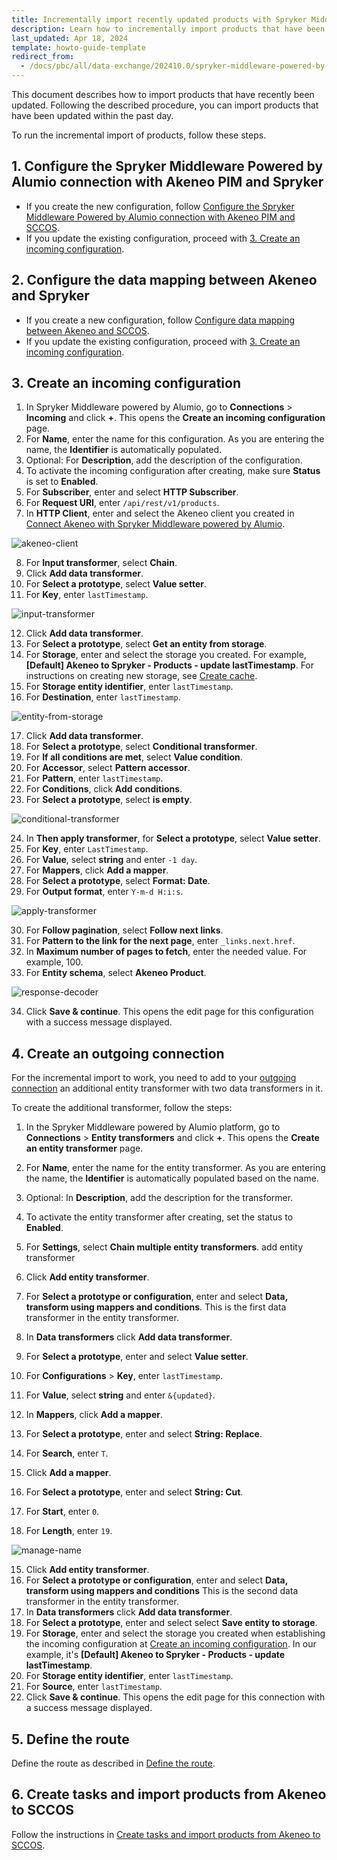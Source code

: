 ```yaml
---
title: Incrementally import recently updated products with Spryker Middleware Powered by Alumio
description: Learn how to incrementally import products that have been updated a day ago
last_updated: Apr 18, 2024
template: howto-guide-template
redirect_from:
  - /docs/pbc/all/data-exchange/202410.0/spryker-middleware-powered-by-alumio/incrementally-import-products-with-spryker-middleware-powered-by-alumio.html
---
```


This document describes how to import products that have recently been updated. Following the described procedure, you can import products that have been updated within the past day.

To run the incremental import of products, follow these steps.

## 1. Configure the Spryker Middleware Powered by Alumio connection with Akeneo PIM and Spryker

* If you create the new configuration, follow [Configure the Spryker Middleware Powered by Alumio connection with Akeneo PIM and SCCOS](/docs/pbc/all/data-exchange/{{page.version}}/spryker-middleware-powered-by-alumio/integration-apps/akeneo-pim-integration-app/configure-the-akeneo-pim-integration-app/configure-the-smpa-connection-with-akeneo-pim-and-sccos.html).
* If you update the existing configuration, proceed with [3. Create an incoming configuration](#create-an-incoming-configuration).

## 2. Configure the data mapping between Akeneo and Spryker

* If you create a new configuration, follow [Configure data mapping between Akeneo and SCCOS](/docs/pbc/all/data-exchange/{{page.version}}/spryker-middleware-powered-by-alumio/integration-apps/akeneo-pim-integration-app/configure-the-akeneo-pim-integration-app/configure-data-mapping-between-akeneo-and-sccos.html).
* If you update the existing configuration, proceed with [3. Create an incoming configuration](#create-an-incoming-configuration).

## 3. Create an incoming configuration

1. In Spryker Middleware powered by Alumio, go to **Connections** > **Incoming** and click **+**.
  This opens the **Create an incoming configuration** page.
2. For **Name**, enter the name for this configuration.
  As you are entering the name, the **Identifier** is automatically populated.
3. Optional: For **Description**, add the description of the configuration.
4. To activate the incoming configuration after creating, make sure **Status** is set to **Enabled**.
5. For **Subscriber**, enter and select **HTTP Subscriber**.
6. For **Request URI**, enter `/api/rest/v1/products`.
7. In **HTTP Client**, enter and select the Akeneo client you created in [Connect Akeneo with Spryker Middleware powered by Alumio](/docs/pbc/all/data-exchange/{{page.version}}/spryker-middleware-powered-by-alumio/integration-apps/akeneo-pim-integration-app/configure-the-akeneo-pim-integration-app/configure-the-smpa-connection-with-akeneo-pim-and-sccos.html#connect-akeneo-with-spryker-middleware-powered-by-alumio).

![akeneo-client](https://spryker.s3.eu-central-1.amazonaws.com/docs/pbc/all/data-exchange/spryker-middleware-powered-by-alumio/integration-apps/akeneo-pim-integration-app/tutorials-and-howtos/docs%5Cpbc%5Call%5Cdata-exchange%5C202311.0%5Ctutorials-and-howtos%5Chow-to-incrementally-import-products-with-spryker-middleware-powered-by-alumio/2-akeneo-client.png)

8. For **Input transformer**, select **Chain**.
9. Click **Add data transformer**.
10. For **Select a prototype**, select **Value setter**.
11. For **Key**, enter `lastTimestamp`.

![input-transformer](https://spryker.s3.eu-central-1.amazonaws.com/docs/pbc/all/data-exchange/spryker-middleware-powered-by-alumio/integration-apps/akeneo-pim-integration-app/tutorials-and-howtos/docs%5Cpbc%5Call%5Cdata-exchange%5C202311.0%5Ctutorials-and-howtos%5Chow-to-incrementally-import-products-with-spryker-middleware-powered-by-alumio/3-input-transformer.png)

12. Click **Add data transformer**.
13. For **Select a prototype**, select **Get an entity from storage**.
<a name="step-10"></a>
14. For **Storage**, enter and select the storage you created. For example, **[Default] Akeneo to Spryker - Products - update lastTimestamp**. For instructions on creating new storage, see [Create cache](/docs/pbc/all/data-exchange/202404.0/spryker-middleware-powered-by-alumio/integration-apps/akeneo-pim-integration-app/configure-the-akeneo-pim-integration-app/configure-data-mapping-between-akeneo-and-sccos.html#create-cache).
15. For **Storage entity identifier**, enter `lastTimestamp`.
16. For **Destination**, enter `lastTimestamp`.

![entity-from-storage](https://spryker.s3.eu-central-1.amazonaws.com/docs/pbc/all/data-exchange/spryker-middleware-powered-by-alumio/integration-apps/akeneo-pim-integration-app/tutorials-and-howtos/docs%5Cpbc%5Call%5Cdata-exchange%5C202311.0%5Ctutorials-and-howtos%5Chow-to-incrementally-import-products-with-spryker-middleware-powered-by-alumio/4-entity-from-storage.png)

17. Click **Add data transformer**.
18. For **Select a prototype**, select **Conditional transformer**.
19. For **If all conditions are met**, select **Value condition**.
20. For **Accessor**, select **Pattern accessor**.
21. For **Pattern**, enter `lastTimestamp`.
22. For **Conditions**, click **Add conditions**.
23. For **Select a prototype**, select **is empty**.

![conditional-transformer](https://spryker.s3.eu-central-1.amazonaws.com/docs/pbc/all/data-exchange/spryker-middleware-powered-by-alumio/integration-apps/akeneo-pim-integration-app/tutorials-and-howtos/docs%5Cpbc%5Call%5Cdata-exchange%5C202311.0%5Ctutorials-and-howtos%5Chow-to-incrementally-import-products-with-spryker-middleware-powered-by-alumio/5-conditional-transformer.png)

24. In **Then apply transformer**, for **Select a prototype**, select **Value setter**.
25. For **Key**, enter `LastTimestamp`.
26. For **Value**, select **string** and enter `-1 day`.
27. For **Mappers**, click **Add a mapper**.
28. For **Select a prototype**, select **Format: Date**.
29. For **Output format**, enter `Y-m-d H:i:s`.

![apply-transformer](https://spryker.s3.eu-central-1.amazonaws.com/docs/pbc/all/data-exchange/spryker-middleware-powered-by-alumio/integration-apps/akeneo-pim-integration-app/tutorials-and-howtos/docs%5Cpbc%5Call%5Cdata-exchange%5C202311.0%5Ctutorials-and-howtos%5Chow-to-incrementally-import-products-with-spryker-middleware-powered-by-alumio/6-apply-transformers.png)

30. For **Follow pagination**, select **Follow next links**.
31. For **Pattern to the link for the next page**, enter `_links.next.href`.
32. In **Maximum number of pages to fetch**, enter the needed value. For example, 100.
33. For **Entity schema**, select **Akeneo Product**.

![response-decoder](https://spryker.s3.eu-central-1.amazonaws.com/docs/pbc/all/data-exchange/spryker-middleware-powered-by-alumio/integration-apps/akeneo-pim-integration-app/tutorials-and-howtos/docs%5Cpbc%5Call%5Cdata-exchange%5C202311.0%5Ctutorials-and-howtos%5Chow-to-incrementally-import-products-with-spryker-middleware-powered-by-alumio/7-response-decoder.png)

34. Click **Save & continue**.
This opens the edit page for this configuration with a success message displayed.

## 4. Create an outgoing connection

For the incremental import to work, you need to add to your [outgoing connection](/docs/pbc/all/data-exchange/{{page.version}}/spryker-middleware-powered-by-alumio/integration-apps/akeneo-pim-integration-app/configure-the-akeneo-pim-integration-app/configure-the-data-integration-path-between-akeneo-and-sccos.html#create-an-outgoing-configuration) an additional entity transformer with two data transformers in it.

To create the additional transformer, follow the steps:

1. In the Spryker Middleware powered by Alumio platform, go to **Connections** > **Entity transformers** and click **+**.
  This opens the **Create an entity transformer** page.
2. For **Name**, enter the name for the entity transformer. As you are entering the name, the **Identifier** is  automatically populated based on the name.
3. Optional: In **Description**, add the description for the transformer.
4. To activate the entity transformer after creating, set the status to **Enabled**.
5. For **Settings**, select **Chain multiple entity transformers**.
add entity transformer
6. Click **Add entity transformer**.
7. For **Select a prototype or configuration**, enter and select **Data, transform using mappers and conditions**.
  This is the first data transformer in the entity transformer.

8. In **Data transformers** click **Add data transformer**.
9. For **Select a prototype**, enter and select **Value setter**.
10. For **Configurations** > **Key**, enter `lastTimestamp`.
11. For **Value**, select **string** and enter `&{updated}`.
12. In **Mappers**, click **Add a mapper**.
13. For **Select a prototype**, enter and select **String: Replace**.
14. For **Search**, enter `T`.
15. Click **Add a mapper**.
11. For **Select a prototype**, enter and select **String: Cut**.
12. For **Start**, enter `0`.
13. For **Length**, enter `19`.

![manage-name](https://spryker.s3.eu-central-1.amazonaws.com/docs/pbc/all/data-exchange/spryker-middleware-powered-by-alumio/integration-apps/akeneo-pim-integration-app/tutorials-and-howtos/docs%5Cpbc%5Call%5Cdata-exchange%5C202311.0%5Ctutorials-and-howtos%5Chow-to-incrementally-import-products-with-spryker-middleware-powered-by-alumio/8-manage-name.png)

15. Click **Add entity transformer**.
16. For **Select a prototype or configuration**, enter and select **Data, transform using mappers and conditions**
  This is the second data transformer in the entity transformer.
17. In **Data transformers** click **Add data transformer**.
18. For **Select a prototype**, enter and select select **Save entity to storage**.
16. For **Storage**, enter and select the storage you created when establishing the incoming configuration at [Create an incoming configuration](#step-10). In our example, it's **[Default] Akeneo to Spryker - Products - update lastTimestamp**.
17. For **Storage entity identifier**, enter `lastTimestamp`.
18. For **Source**, enter `lastTimestamp`.
19. Click **Save & continue**.
  This opens the edit page for this connection with a success message displayed.

## 5. Define the route

Define the route as described in [Define the route](/docs/pbc/all/data-exchange/{{page.version}}/spryker-middleware-powered-by-alumio/integration-apps/akeneo-pim-integration-app/configure-the-akeneo-pim-integration-app/configure-the-data-integration-path-between-akeneo-and-sccos.html#define-the-route).

## 6. Create tasks and import products from Akeneo to SCCOS

Follow the instructions in [Create tasks and import products from Akeneo to SCCOS](/docs/pbc/all/data-exchange/202311.0/spryker-middleware-powered-by-alumio/integration-apps/akeneo-pim-integration-app/configure-the-akeneo-pim-integration-app/create-tasks-and-import-products-from-akeneo-to-sccos.html).
